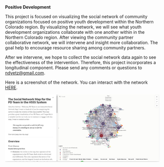 **Positive Development**

This project is focused on visualizing the social network of community organizations focused on positive youth development within the Northern Colorado region. By visualizing the network, we will see what youth development organizations collaborate with one another within in the Northern Colorado region. After viewing the community partner collaborative network, we will intervene and insight more collaboration. The goal help to encourage resource sharing among community partners. 

After we intervene, we hope to collect the social network data again to see the effectiveness of the intervention. Therefore, this project incorporates a longitudinal component. Please send any comments or questions to <ndyetz@gmail.com>.

Here is a screenshot of the network. You can interact with the network [HERE](https://kumu.io/COIDEAS/pdteam-sna-final#pd-teamsna/trailhead-institute).

![PD_Network](https://raw.githubusercontent.com/ndyetz/IDEAS/master/Positive%20Development/Network_pic.PNG)
